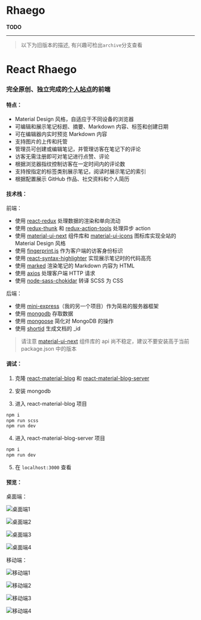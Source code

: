 # Rhaego

**TODO**

---

> 以下为旧版本的描述, 有兴趣可检出`archive`分支查看

# React Rhaego

### **完全原创、独立完成**的[个人站点](https://www.youknowznm.com/)的前端

#### 特点：

  - Material Design 风格，自适应于不同设备的浏览器
  - 可编辑和展示笔记标题、摘要、Markdown 内容、标签和创建日期
  - 可在编辑器内实时预览 Markdown 内容
  - 支持图片的上传和托管
  - 管理员可创建或编辑笔记，并管理访客在笔记下的评论
  - 访客无需注册即可对笔记进行点赞、评论
  - 根据浏览器指纹控制访客在一定时间内的评论数
  - 支持按指定的标签类别展示笔记，阅读时展示笔记的索引
  - 根据配置展示 GitHub 作品、社交资料和个人简历

#### 技术栈：

前端：

  - 使用 [react-redux](https://github.com/reactjs/react-redux) 处理数据的渲染和单向流动
  - 使用 [redux-thunk](https://github.com/troch/react-thunk) 和 [redux-action-tools](https://github.com/kpaxqin/redux-action-tools) 处理异步 action
  - 使用 [material-ui-next](https://github.com/mui-org/material-ui) 组件库和 [material-ui-icons](https://github.com/MODX-Club/material-ui-icons) 图标库实现全站的 Material Design 风格
  - 使用 [fingerprint.js](https://github.com/Valve/fingerprintjs2) 作为客户端的访客身份标识
  - 使用 [react-syntax-highlighter](https://github.com/conorhastings/react-syntax-highlighter) 实现展示笔记时的代码高亮
  - 使用 [marked](https://github.com/markedjs/marked) 渲染笔记的 Markdown 内容为 HTML
  - 使用 [axios](https://github.com/axios/axios) 处理客户端 HTTP 请求
  - 使用 [node-sass-chokidar](https://github.com/michaelwayman/node-sass-chokidar) 转译 SCSS 为 CSS

后端：

  - 使用 [mini-express](https://github.com/youknowznm/mini-express)（我的另一个项目）作为简易的服务器框架
  - 使用 [mongodb](https://www.mongodb.com/) 存取数据
  - 使用 [mongoose](http://mongoosejs.com/) 简化对 MongoDB 的操作
  - 使用 [shortid](https://github.com/dylang/shortid) 生成文档的 _id

> 请注意 [material-ui-next](https://github.com/mui-org/material-ui) 组件库的 api 尚不稳定，建议不要安装高于当前 package.json 中的版本

#### 调试：

  1. 克隆 [react-material-blog](https://github.com/youknowznm/react-material-blog) 和 [react-material-blog-server](https://github.com/youknowznm/react-material-blog-server)

  2. 安装 mongodb

  3. 进入 react-material-blog 项目

  ```bash
  npm i
  npm run scss
  npm run dev
  ```

  4. 进入 react-material-blog-server 项目

  ```bash
  npm i
  npm run dev
  ```

  5. 在 `localhost:3000` 查看


#### 预览：

桌面端：

  ![桌面端1](http://wx3.sinaimg.cn/large/005Pjl1Cly1foxhftlmunj313c0jtafo.jpg)

  ![桌面端2](http://wx1.sinaimg.cn/large/005Pjl1Cly1foxhfti40rj313k0k2dki.jpg)

  ![桌面端3](https://wx4.sinaimg.cn/mw1024/005Pjl1Cly1foxhfses1dj313j0k2775.jpg)

  ![桌面端4](https://wx3.sinaimg.cn/mw1024/005Pjl1Cly1foxhfs6k55j313k0k0myi.jpg)

移动端：

  ![移动端1](https://wx1.sinaimg.cn/mw1024/005Pjl1Cly1foxhft517cj30bk0kjq4x.jpg)

  ![移动端2](https://wx1.sinaimg.cn/mw1024/005Pjl1Cly1foxhfswjfhj30bh0ki76a.jpg)

  ![移动端3](https://wx1.sinaimg.cn/mw1024/005Pjl1Cly1foxhfsjuz8j30bj0kitam.jpg)

  ![移动端4](https://wx1.sinaimg.cn/mw1024/005Pjl1Cly1foxhfs2s8fj30bg0kgaap.jpg)
